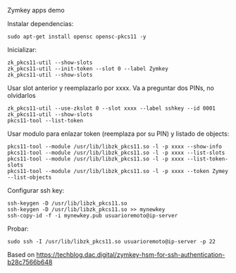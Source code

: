 Zymkey apps demo

Instalar dependencias:
```
sudo apt-get install opensc opensc-pkcs11 -y
```

Inicializar:
```
zk_pkcs11-util --show-slots
zk_pkcs11-util --init-token --slot 0 --label Zymkey
zk_pkcs11-util --show-slots
```

Usar slot anterior y reemplazarlo por xxxx. Va a preguntar dos PINs, no olvidarlos
```
zk_pkcs11-util --use-zkslot 0 --slot xxxx --label sshkey --id 0001
zk_pkcs11-util --show-slots
pkcs11-tool --list-token
```

Usar modulo para enlazar token (reemplaza por su PIN) y listado de objects:
```
pkcs11-tool --module /usr/lib/libzk_pkcs11.so -l -p xxxx --show-info
pkcs11-tool --module /usr/lib/libzk_pkcs11.so -l -p xxxx --list-slots
pkcs11-tool --module /usr/lib/libzk_pkcs11.so -l -p xxxx --list-token-slots
pkcs11-tool --module /usr/lib/libzk_pkcs11.so -l -p xxxx --token Zymey --list-objects
```

Configurar ssh key:
```
ssh-keygen -D /usr/lib/libzk_pkcs11.so
ssh-keygen -D /usr/lib/libzk_pkcs11.so >> mynewkey
ssh-copy-id -f -i mynewkey.pub usuarioremoto@ip-server
```

Probar:
```
sudo ssh -I /usr/lib/libzk_pkcs11.so usuarioremoto@ip-server -p 22
```

Based on https://techblog.dac.digital/zymkey-hsm-for-ssh-authentication-b28c7566b648
